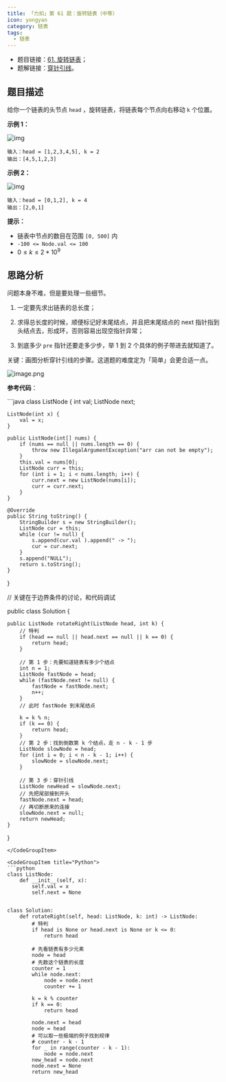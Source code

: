 ```yaml
---
title: 「力扣」第 61 题：旋转链表（中等）
icon: yongyan
category: 链表
tags:
  - 链表
---
```


+ 题目链接：[61. 旋转链表](https://leetcode-cn.com/problems/rotate-list/)；
+ 题解链接：[穿针引线](https://leetcode-cn.com/problems/rotate-list/solution/chuan-zhen-yin-xian-by-liweiwei1419/)。

## 题目描述

给你一个链表的头节点 `head` ，旋转链表，将链表每个节点向右移动 `k` 个位置。

**示例 1：**

![img](https://assets.leetcode.com/uploads/2020/11/13/rotate1.jpg)



```
输入：head = [1,2,3,4,5], k = 2
输出：[4,5,1,2,3]
```

**示例 2：**

![img](https://assets.leetcode.com/uploads/2020/11/13/roate2.jpg)



```
输入：head = [0,1,2], k = 4
输出：[2,0,1]
```

 **提示：**

- 链表中节点的数目在范围 `[0, 500]` 内
- `-100 <= Node.val <= 100`
- $0 \le k \le 2 * 10^9$

## 思路分析

问题本身不难，但是要处理一些细节。

1. 一定要先求出链表的总长度；


2. 求得总长度的时候，顺便标记好末尾结点，并且把末尾结点的 next 指针指到头结点去，形成环，否则容易出现空指针异常；

3. 到底多少 `pre` 指针还要走多少步，举 1 到 2 个具体的例子带进去就知道了。

关键：画图分析穿针引线的步骤。这道题的难度定为「简单」会更合适一点。

![image.png](https://tva1.sinaimg.cn/large/008i3skNgy1gy5z4hqz5zj30uj0u079d.jpg)

**参考代码**：

<CodeGroup>
<CodeGroupItem title="Java">
```java
class ListNode {
    int val;
    ListNode next;

    ListNode(int x) {
        val = x;
    }

    public ListNode(int[] nums) {
        if (nums == null || nums.length == 0) {
            throw new IllegalArgumentException("arr can not be empty");
        }
        this.val = nums[0];
        ListNode curr = this;
        for (int i = 1; i < nums.length; i++) {
            curr.next = new ListNode(nums[i]);
            curr = curr.next;
        }
    }

    @Override
    public String toString() {
        StringBuilder s = new StringBuilder();
        ListNode cur = this;
        while (cur != null) {
            s.append(cur.val ).append(" -> ");
            cur = cur.next;
        }
        s.append("NULL");
        return s.toString();
    }
}


// 关键在于边界条件的讨论，和代码调试

public class Solution {

    public ListNode rotateRight(ListNode head, int k) {
        // 特判
        if (head == null || head.next == null || k == 0) {
            return head;
        }

        // 第 1 步：先要知道链表有多少个结点
        int n = 1;
        ListNode fastNode = head;
        while (fastNode.next != null) {
            fastNode = fastNode.next;
            n++;
        }
        // 此时 fastNode 到末尾结点

        k = k % n;
        if (k == 0) {
            return head;
        }
        // 第 2 步：找到倒数第 k 个结点，走 n - k - 1 步
        ListNode slowNode = head;
        for (int i = 0; i < n - k - 1; i++) {
            slowNode = slowNode.next;
        }

        // 第 3 步：穿针引线
        ListNode newHead = slowNode.next;
        // 先把尾部接到开头
        fastNode.next = head;
        // 再切断原来的连接
        slowNode.next = null;
        return newHead;
    }
}
```
</CodeGroupItem>

<CodeGroupItem title="Python">
```python
class ListNode:
    def __init__(self, x):
        self.val = x
        self.next = None


class Solution:
    def rotateRight(self, head: ListNode, k: int) -> ListNode:
        # 特判
        if head is None or head.next is None or k <= 0:
            return head

        # 先看链表有多少元素
        node = head
        # 先数这个链表的长度
        counter = 1
        while node.next:
            node = node.next
            counter += 1

        k = k % counter
        if k == 0:
            return head

        node.next = head
        node = head
        # 可以取一些极端的例子找到规律
        # counter - k - 1
        for _ in range(counter - k - 1):
            node = node.next
        new_head = node.next
        node.next = None
        return new_head
```
</CodeGroupItem>
</CodeGroup>








